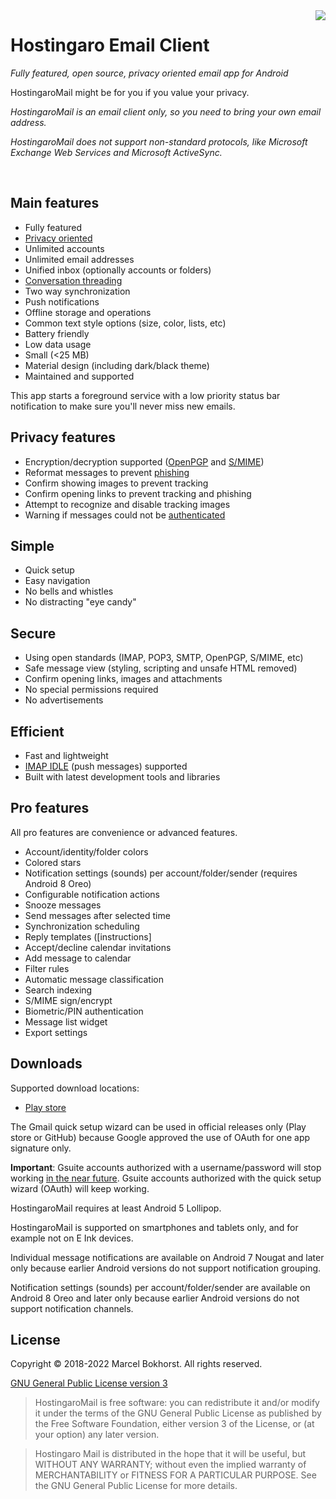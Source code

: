 
<img align="right" src="https://hostingaro.com/static/brand/icon.png">

# Hostingaro Email Client

*Fully featured, open source, privacy oriented email app for Android*


HostingaroMail might be for you if you value your privacy.

*HostingaroMail is an email client only, so you need to bring your own email address.*

*HostingaroMail does not support non-standard protocols, like Microsoft Exchange Web Services and Microsoft ActiveSync.*

<br>

## Main features

* Fully featured
* [Privacy oriented](https://github.com/Hostingaro/Hostingaro-Mail/blob/master/PRIVACY.md)
* Unlimited accounts
* Unlimited email addresses
* Unified inbox (optionally accounts or folders)
* [Conversation threading](https://en.wikipedia.org/wiki/Conversation_threading)
* Two way synchronization
* Push notifications
* Offline storage and operations
* Common text style options (size, color, lists, etc)
* Battery friendly
* Low data usage
* Small (<25 MB)
* Material design (including dark/black theme)
* Maintained and supported

This app starts a foreground service with a low priority status bar notification to make sure you'll never miss new emails.

## Privacy features

* Encryption/decryption supported ([OpenPGP](https://www.openpgp.org/) and [S/MIME](https://en.wikipedia.org/wiki/S/MIME))
* Reformat messages to prevent [phishing](https://en.wikipedia.org/wiki/Phishing)
* Confirm showing images to prevent tracking
* Confirm opening links to prevent tracking and phishing
* Attempt to recognize and disable tracking images
* Warning if messages could not be [authenticated](https://github.com/Hostingaro/Hostingaro-Mail/blob/master/FAQ.md#user-content-faq92)

## Simple

* Quick setup
* Easy navigation
* No bells and whistles
* No distracting "eye candy"

## Secure

* Using open standards (IMAP, POP3, SMTP, OpenPGP, S/MIME, etc)
* Safe message view (styling, scripting and unsafe HTML removed)
* Confirm opening links, images and attachments
* No special permissions required
* No advertisements

## Efficient

* Fast and lightweight
* [IMAP IDLE](https://en.wikipedia.org/wiki/IMAP_IDLE) (push messages) supported
* Built with latest development tools and libraries

## Pro features

All pro features are convenience or advanced features.

* Account/identity/folder colors
* Colored stars
* Notification settings (sounds) per account/folder/sender (requires Android 8 Oreo)
* Configurable notification actions
* Snooze messages 
* Send messages after selected time
* Synchronization scheduling 
* Reply templates ([instructions]
* Accept/decline calendar invitations
* Add message to calendar
* Filter rules 
* Automatic message classification
* Search indexing
* S/MIME sign/encrypt
* Biometric/PIN authentication
* Message list widget
* Export settings

## Downloads

Supported download locations:

* [Play store](https://play.google.com/store/apps/details?id=com.hostingaro.email)

The Gmail quick setup wizard can be used in official releases only (Play store or GitHub) because Google approved the use of OAuth for one app signature only.

**Important**: Gsuite accounts authorized with a username/password will stop working
[in the near future](https://gsuiteupdates.googleblog.com/2019/12/less-secure-apps-oauth-google-username-password-incorrect.html).
Gsuite accounts authorized with the quick setup wizard (OAuth) will keep working.

HostingaroMail requires at least Android 5 Lollipop.

HostingaroMail is supported on smartphones and tablets only, and for example not on E Ink devices.

Individual message notifications are available on Android 7 Nougat and later only
because earlier Android versions do not support notification grouping.

Notification settings (sounds) per account/folder/sender are available on Android 8 Oreo and later only
because earlier Android versions do not support notification channels.


## License

Copyright &copy; 2018-2022 Marcel Bokhorst. All rights reserved.

[GNU General Public License version 3](https://www.gnu.org/licenses/gpl.txt)

> HostingaroMail is free software: you can redistribute it and/or modify it under the terms of the GNU General Public License as published by the Free Software Foundation, either version 3 of the License, or (at your option) any later version.

> Hostingaro Mail is distributed in the hope that it will be useful, but WITHOUT ANY WARRANTY; without even the implied warranty of MERCHANTABILITY or FITNESS FOR A PARTICULAR PURPOSE. See the GNU General Public License for more details.
